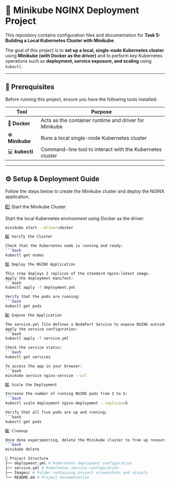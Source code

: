 # 🚀 Minikube NGINX Deployment Project

This repository contains configuration files and documentation for **Task 5: Building a Local Kubernetes Cluster with Minikube**.

The goal of this project is to **set up a local, single-node Kubernetes cluster** using **Minikube (with Docker as the driver)** and to perform key Kubernetes operations such as **deployment, service exposure, and scaling** using `kubectl`.

---

## 🧰 Prerequisites

Before running this project, ensure you have the following tools installed:

| Tool | Purpose |
|------|----------|
| 🐳 **Docker** | Acts as the container runtime and driver for Minikube |
| ☸️ **Minikube** | Runs a local single-node Kubernetes cluster |
| 💻 **kubectl** | Command-line tool to interact with the Kubernetes cluster |

---

## ⚙️ Setup & Deployment Guide

Follow the steps below to create the Minikube cluster and deploy the NGINX application. 

1️⃣ Start the Minikube Cluster

Start the local Kubernetes environment using Docker as the driver:
```bash
minikube start --driver=docker

2️⃣ Verify the Cluster

Check that the Kubernetes node is running and ready:
```bash
kubectl get nodes

3️⃣ Deploy the NGINX Application

This step deploys 2 replicas of the standard nginx:latest image.
Apply the deployment manifest:
```bash
kubectl apply -f deployment.yml

Verify that the pods are running:
```bash
kubectl get pods

4️⃣ Expose the Application

The service.yml file defines a NodePort Service to expose NGINX outside the cluster.
Apply the service configuration:
```bash
kubectl apply -f service.yml

Check the service status:
```bash
kubectl get services

To access the app in your browser:
```bash
minikube service nginx-service --url

5️⃣ Scale the Deployment

Increase the number of running NGINX pods from 2 to 5:
```bash
kubectl scale deployment nginx-deployment --replicas=5

Verify that all five pods are up and running:
```bash
kubectl get pods

6️⃣ Cleanup

Once done experimenting, delete the Minikube cluster to free up resources:
```bash
minikube delete

🧩 Project Structure
├── deployment.yml # Kubernetes deployment configuration
├── service.yml # Kubernetes service configuration
├── Images/ # Folder containing project screenshots and visuals
└── README.md # Project documentation